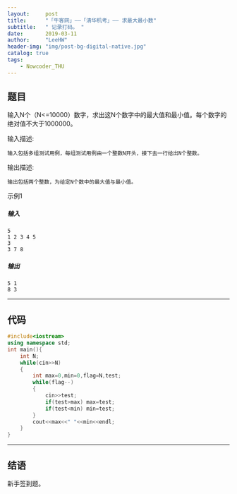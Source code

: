 ```yaml
---
layout:     post
title:      "「牛客网」——「清华机考」—— 求最大最小数"
subtitle:   " 记录打码。 "
date:       2019-03-11 
author:     "LeeHW"
header-img: "img/post-bg-digital-native.jpg"
catalog: true
tags:
    - Nowcoder_THU
---
```


## 题目

输入N个（N<=10000）数字，求出这N个数字中的最大值和最小值。每个数字的绝对值不大于1000000。

输入描述:

```
输入包括多组测试用例，每组测试用例由一个整数N开头，接下去一行给出N个整数。
```

输出描述:

```
输出包括两个整数，为给定N个数中的最大值与最小值。
```

示例1

##### 输入

```
5
1 2 3 4 5
3
3 7 8
```

##### 输出

```
5 1
8 3
```

---

## 代码

```c++
#include<iostream>
using namespace std;
int main(){
    int N;
    while(cin>>N)
    {
        int max=0,min=0,flag=N,test;
        while(flag--)
        {
            cin>>test;
            if(test>max) max=test;
            if(test<min) min=test;
        }
        cout<<max<<" "<<min<<endl;
    }
}
```



---

## 结语

新手签到题。